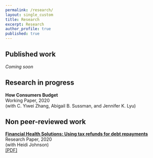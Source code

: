 ```yaml
---
permalink: /research/
layout: single_custom
title: Research
excerpt: Research
author_profile: true
published: true
---
```


## Published work

*Coming soon*

## Research in progress

**How Consumers Budget**  
Working Paper, 2020  
(with C. Yiwei Zhang, Abigail B. Sussman, and Jennifer K. Lyu)  

## Non peer-reviewed work

[**Financial Health Solutions: Using tax refunds for debt repayments**](https://finhealthnetwork.org/research/financial-health-solutions-using-tax-refunds-for-debt-repayment/)  
Research Paper, 2020  
(with Heidi Johnson)  
[[PDF]](/assets/documents/FHN_TaxTime2019_Report.pdf)  
